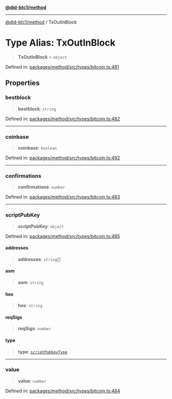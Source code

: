 [**@did-btc1/method**](../README.md)

***

[@did-btc1/method](../globals.md) / TxOutInBlock

# Type Alias: TxOutInBlock

> **TxOutInBlock** = `object`

Defined in: [packages/method/src/types/bitcoin.ts:481](https://github.com/dcdpr/did-btc1-js/blob/4ab6f9915d95beed9bc633644c9db1539395f512/packages/method/src/types/bitcoin.ts#L481)

## Properties

### bestblock

> **bestblock**: `string`

Defined in: [packages/method/src/types/bitcoin.ts:482](https://github.com/dcdpr/did-btc1-js/blob/4ab6f9915d95beed9bc633644c9db1539395f512/packages/method/src/types/bitcoin.ts#L482)

***

### coinbase

> **coinbase**: `boolean`

Defined in: [packages/method/src/types/bitcoin.ts:492](https://github.com/dcdpr/did-btc1-js/blob/4ab6f9915d95beed9bc633644c9db1539395f512/packages/method/src/types/bitcoin.ts#L492)

***

### confirmations

> **confirmations**: `number`

Defined in: [packages/method/src/types/bitcoin.ts:483](https://github.com/dcdpr/did-btc1-js/blob/4ab6f9915d95beed9bc633644c9db1539395f512/packages/method/src/types/bitcoin.ts#L483)

***

### scriptPubKey

> **scriptPubKey**: `object`

Defined in: [packages/method/src/types/bitcoin.ts:485](https://github.com/dcdpr/did-btc1-js/blob/4ab6f9915d95beed9bc633644c9db1539395f512/packages/method/src/types/bitcoin.ts#L485)

#### addresses

> **addresses**: `string`[]

#### asm

> **asm**: `string`

#### hex

> **hex**: `string`

#### reqSigs

> **reqSigs**: `number`

#### type

> **type**: [`scriptPubkeyType`](scriptPubkeyType.md)

***

### value

> **value**: `number`

Defined in: [packages/method/src/types/bitcoin.ts:484](https://github.com/dcdpr/did-btc1-js/blob/4ab6f9915d95beed9bc633644c9db1539395f512/packages/method/src/types/bitcoin.ts#L484)
